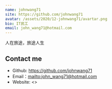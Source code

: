 ```yaml
---
name: johnwang71
site: https://github.com/johnwang71
avatar: /assets/2020/12-johnwang71/avartar.png
bio: IT民工
email: john_wang71@hotmail.com
---
```


人在旅途，旅途人生

## Contact me

- Github: <https://github.com/johnwang71>
- Email：<mailto:john_wang71@hotmail.com>
- Website: <>  
